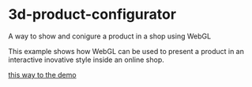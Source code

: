 # 3d-product-configurator
A way to show and conigure a product in a shop using WebGL

This example shows how WebGL can be used to present a product in an interactive inovative style inside an online shop.

[this way to the demo](http://www.swa-sandbox.de/martin-more/productconfigurator/)
